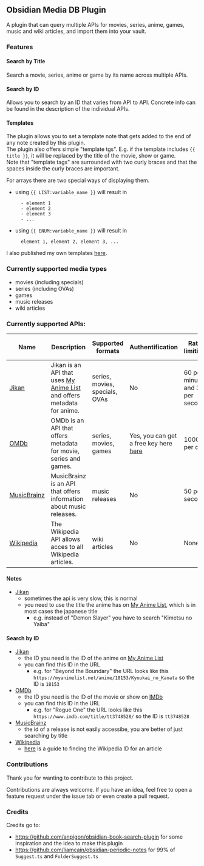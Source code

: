 ## Obsidian Media DB Plugin

A plugin that can query multiple APIs for movies, series, anime, games, music and wiki articles, and import them into your vault.

### Features
#### Search by Title
Search a movie, series, anime or game by its name across multiple APIs.

#### Search by ID
Allows you to search by an ID that varies from API to API. Concrete info can be found in the description of the individual APIs.

#### Templates
The plugin allows you to set a template note that gets added to the end of any note created by this plugin.  
The plugin also offers simple "template tgs". E.g. if the template includes `{{ title }}`, it will be replaced by the title of the movie, show or game.  
Note that "template tags" are surrounded with two curly braces and that the spaces inside the curly braces are important.

For arrays there are two special ways of displaying them.
- using `{{ LIST:variable_name }}` will result in
  ```  
    - element 1  
    - element 2  
    - element 3  
    - ...  
  ```  
- using `{{ ENUM:variable_name }}` will result in
  ```  
    element 1, element 2, element 3, ...  
  ```  


I also published my own templates [here](https://github.com/mProjectsCode/obsidian-media-db-templates).

### Currently supported media types
- movies (including specials)
- series (including OVAs)
- games
- music releases
- wiki articles

### Currently supported APIs:
| Name                                                 | Description                                                                                       | Supported formats              | Authentification                                                             | Rate limiting                  | SFW filter support |
| ---------------------------------------------------- | ------------------------------------------------------------------------------------------------- | ------------------------------ | ---------------------------------------------------------------------------- | ------------------------------ | ------------------ |
| [Jikan](https://jikan.moe/)                          | Jikan is an API that uses [My Anime List](https://myanimelist.net) and offers metadata for anime. | series, movies, specials, OVAs | No                                                                           | 60 per minute and 3 per second | Yes                |
| [OMDb](https://www.omdbapi.com/)                     | OMDb is an API that offers metadata for movie, series and games.                                  | series, movies, games          | Yes, you can get a free key here [here](https://www.omdbapi.com/apikey.aspx) | 1000 per day                   | No                 |
| [MusicBrainz](https://musicbrainz.org/)              | MusicBrainz is an API that offers information about music releases.                               | music releases                 | No                                                                           | 50 per second                  | No                 |
| [Wikipedia](https://en.wikipedia.org/wiki/Main_Page) | The Wikipedia API allows acces to all Wikipedia articles.                                         | wiki articles                  | No                                                                           | None                           | No                 |                                                     |                                                                                                   |                                |                                                                              |                                |                    |

#### Notes
- [Jikan](https://jikan.moe/)
	- sometimes the api is very slow, this is normal
	- you need to use the title the anime has on [My Anime List](https://myanimelist.net), which is in most cases the japanese title
		- e.g. instead of "Demon Slayer" you have to search "Kimetsu no Yaiba"

#### Search by ID
- [Jikan](https://jikan.moe/)
	- the ID you need is the ID of the anime on [My Anime List](https://myanimelist.net)
	- you can find this ID in the URL
		- e.g. for "Beyond the Boundary" the URL looks like this `https://myanimelist.net/anime/18153/Kyoukai_no_Kanata` so the ID is `18153`
- [OMDb](https://www.omdbapi.com/)
	- the ID you need is the ID of the movie or show on [IMDb](https://www.imdb.com)
	- you can find this ID in the URL
		- e.g. for "Rogue One" the URL looks like this `https://www.imdb.com/title/tt3748528/` so the ID is `tt3748528`
- [MusicBrainz](https://musicbrainz.org/)
	- the id of a release is not easily accessibe, you are better of just searching by title
- [Wikipedia](https://en.wikipedia.org/wiki/Main_Page)
	- [here](https://en.wikipedia.org/wiki/Wikipedia:Finding_a_Wikidata_ID) is a guide to finding the Wikipedia ID for an article

### Contributions
Thank you for wanting to contribute to this project.

Contributions are always welcome. If you have an idea, feel free to open a feature request under the issue tab or even create a pull request.

### Credits
Credits go to:
- https://github.com/anpigon/obsidian-book-search-plugin for some inspiration and the idea to make this plugin
- https://github.com/liamcain/obsidian-periodic-notes for 99% of `Suggest.ts` and `FolderSuggest.ts`
